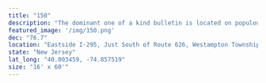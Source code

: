 ```yaml
---
title: "150"
description: "The dominant one of a kind bulletin is located on populous I-295 and is the only location between Trenton NJ and Route 42. It's strategic location is located in Burlington County, NJ; minutes from Philadelphia and covers Atlantic City traffic. It is surrounded by major malls auto dealers within Mount Holly, Mount Laurel, Cherry Hill, Marlton and Moorestown"
featured_image: '/img/150.png'
dec: "76.7"
location: "Eastside I-295, Just South of Route 626, Westampton Township, NJ"
state: "New Jersey"
lat_long: "40.003459, -74.857519"
size: "16' x 60'"
---
```

